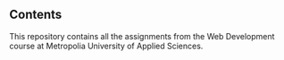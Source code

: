 ## Contents

This repository contains all the assignments from the Web Development course at Metropolia University of Applied Sciences.
